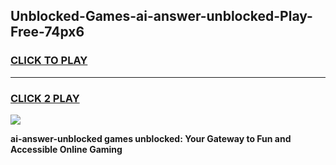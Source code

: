 
## Unblocked-Games-ai-answer-unblocked-Play-Free-74px6
<h3>
<a href="https://premium76.site?title=ai-answer-unblocked&ref=10A">CLICK TO PLAY</a></h3>
<hr>

<h3>
<a href="https://premium76.site?title=ai-answer-unblocked&ref=10A">CLICK 2 PLAY</a>
  
</h3>

<a href="https://premium76.site?title=ai-answer-unblocked&ref=10A"><img src="https://clearcache.store/games.png"></a>


**ai-answer-unblocked games unblocked: Your Gateway to Fun and Accessible Online Gaming**
